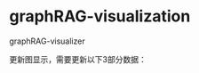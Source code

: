 # graphRAG-visualization
graphRAG-visualizer


更新图显示，需要更新以下3部分数据：
<script>
    const graphData = {
        entities: ["慢性淋巴细胞白血病", "CLL", "小淋巴细胞淋巴瘤", "SLL", "世界卫生组织", 
                    "WHO", "美国", "中国", "非霍奇金淋巴瘤", "NHL", "B 细胞恶性肿瘤"],
        triples: [
            ["慢性淋巴细胞白血病", "缩写", "CLL"],
            ["小淋巴细胞淋巴瘤", "缩写", "SLL"],
            ["世界卫生组织", "缩写", "WHO"],
            ["慢性淋巴细胞白血病", "属于", "B 细胞恶性肿瘤"],
            ["小淋巴细胞淋巴瘤", "属于", "B 细胞恶性肿瘤"],
            ["慢性淋巴细胞白血病", "与...被WHO分类为同种疾病", "小淋巴细胞淋巴瘤"],
            ["美国", "CLL/SLL年发病率", "XX.XX/XX,XX"],
            ["CLL/SLL", "在美国占白血病新发病例比例", "XX/XX"],
            ["中国", "CLL/SLL发病率", "相对较低"],
            ["CLL/SLL", "在中国占非霍奇金淋巴瘤比例", "XX%～XX%"],
            ["非霍奇金淋巴瘤", "在中国发病率", "XX.XX/XX,XX"]
        ]
    };

    // 实体类型分类函数
    function getNodeType(entity) {
        const diseases = ["慢性淋巴细胞白血病", "CLL", "小淋巴细胞淋巴瘤", "SLL", 
                        "非霍奇金淋巴瘤", "NHL", "白血病", "CLL/SLL", "B 细胞恶性肿瘤"];
        const orgs = ["世界卫生组织", "WHO", "NCCN", "CACA", "ACS", "NCI"];
        const locations = ["美国", "中国"];
        const treatments = ["Bruton 酪氨酸激酶", "BTK", "BTK抑制剂"];
        
        if (diseases.includes(entity)) return "disease";
        if (orgs.includes(entity)) return "organization";
        if (locations.includes(entity)) return "location";
        if (treatments.includes(entity)) return "treatment";
        return "other";
    }

    // 颜色映射
    const colorMap = {
        disease: "#FF6B6B",
        organization: "#4ECDC4",
        location: "#45B7D1",
        treatment: "#FFA07A",
        other: "#98D8C8"
    };
</script>